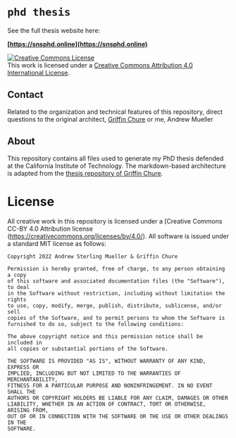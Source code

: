 # `phd thesis`

See the full thesis website here:

<p align="center">

**[https://snsphd.online](https://snsphd.online)**

</p>

<a rel="license" href="http://creativecommons.org/licenses/by/4.0/"><img alt="Creative Commons License" style="border-width:0" src="https://i.creativecommons.org/l/by/4.0/88x31.png" /></a><br />This work is licensed under a <a rel="license" href="http://creativecommons.org/licenses/by/4.0/">Creative Commons Attribution 4.0 International License</a>.



## Contact

Related to the organization and technical features of this repository, direct questions to the original architect, [Griffin Chure](https://github.com/gchure/phd/issues) or me, Andrew Mueller


## About
This repository contains all files used to generate my PhD thesis defended at the California Institute of Technology. The markdown-based architecture is adapted from the [thesis repository of Griffin Chure](https://github.com/gchure/phd).

# License
All creative work in this repository is licensed under a [Creative Commons CC-BY 4.0 Attribution license (https://creativecommons.org/licenses/by/4.0/). All software is issued under a standard MIT license as follows:

```
Copyright 2022 Andrew Sterling Mueller & Griffin Chure

Permission is hereby granted, free of charge, to any person obtaining a copy
of this software and associated documentation files (the "Software"), to deal
in the Software without restriction, including without limitation the rights
to use, copy, modify, merge, publish, distribute, sublicense, and/or sell
copies of the Software, and to permit persons to whom the Software is
furnished to do so, subject to the following conditions:

The above copyright notice and this permission notice shall be included in
all copies or substantial portions of the Software.

THE SOFTWARE IS PROVIDED "AS IS", WITHOUT WARRANTY OF ANY KIND, EXPRESS OR
IMPLIED, INCLUDING BUT NOT LIMITED TO THE WARRANTIES OF MERCHANTABILITY,
FITNESS FOR A PARTICULAR PURPOSE AND NONINFRINGEMENT. IN NO EVENT SHALL THE
AUTHORS OR COPYRIGHT HOLDERS BE LIABLE FOR ANY CLAIM, DAMAGES OR OTHER
LIABILITY, WHETHER IN AN ACTION OF CONTRACT, TORT OR OTHERWISE, ARISING FROM,
OUT OF OR IN CONNECTION WITH THE SOFTWARE OR THE USE OR OTHER DEALINGS IN THE
SOFTWARE.
```

